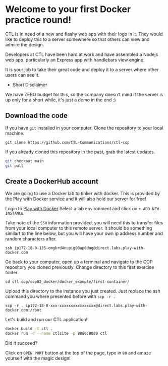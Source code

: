 # Welcome to your first Docker practice round!

CTL is in need of a new and flashy web app with their logo in it.
They would like to deploy this to a server somewhere so that others can view and admire the design.

Developers at CTL have been hard at work and have assembled a Nodejs web app,
particularly an Express app with handlebars view engine.

It is your job to take their great code and deploy it to a server where other users can see it.

- Short Disclaimer

We have ZERO budget for this, so the company doesn't mind if the server is up only for a short while, it's just a demo in the end :)

## Download the code

If you have `git` installed in your computer. Clone the repository to your local machine. 

`git clone https://github.com/CTL-Communications/ctl-cop`

If you already cloned this repository in the past, grab the latest updates.

```bash
git checkout main
git pull
```

## Create a DockerHub account

We are going to use a Docker lab to tinker with docker. This is provided by the Play with Docker service and it will also hold our server for free!

Login to [Play with Docker](https://labs.play-with-docker.com/)
Select a lab environment and click on `+ ADD NEW INSTANCE`

Take note of the `SSH` information provided, you will need this to transfer files from your local computer to this remote server. It should be something similart to the line below, but you will have your own ip address number and random characters after.

`ssh ip172-18-0-135-cmgkrd4nupig00ap0dug@direct.labs.play-with-docker.com`

Go back to your computer, open up a terminal and navigate to the COP repository you cloned previously.
Change directory to this first exercise folder.

`cd ctl-cop/cop02_docker/docker_example/first-container/`

Upload this directory to the instance you just created. Just replace the ssh command you where presented before with `scp -r .`

`scp -r . ip172-18-0-xxx-xxxxxxxxxxxxxxxx@direct.labs.play-with-docker.com:/root`

Let's build and run our CTL application!

```bash
docker build -t ctl .
docker run -d --name ctlsite -p 8080:8080 ctl
```

Did it succeed?

Click on `OPEN PORT` button at the top of the page, type in `80` and amaze yourself with the magic design!

